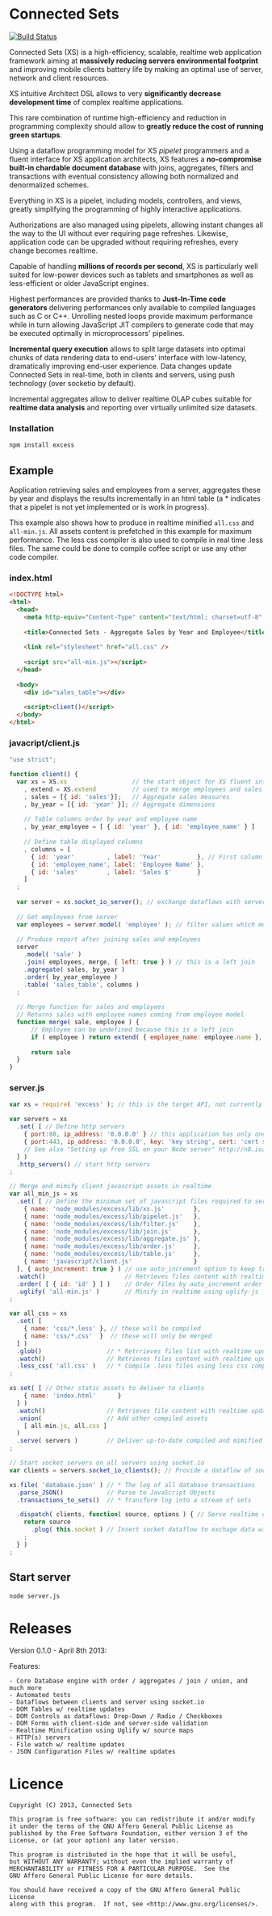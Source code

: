 # Connected Sets

[![Build Status](https://travis-ci.org/ConnectedSets/ConnectedSets.png?branch=master)](https://travis-ci.org/ConnectedSets/ConnectedSets)

Connected Sets (XS) is a high-efficiency, scalable, realtime web application framework aiming at **massively reducing servers
environmental footprint** and improving mobile clients battery life by making an optimal use of server, network and client
resources.

XS intuitive Architect DSL allows to very **significantly decrease development time** of complex realtime applications.

This rare combination of runtime high-efficiency and reduction in programming complexity should allow to **greatly reduce
the cost of running green startups**.

Using a dataflow programming model for XS *pipelet* programmers and a fluent interface for XS application architects, XS
features a **no-compromise built-in chardable document database** with joins, aggregates, filters and transactions with eventual
consistency allowing both normalized and denormalized schemes.

Everything in XS is a pipelet, including models, controllers, and views, greatly simplifying the programming of highly
interactive applications.

Authorizations are also managed using pipelets, allowing instant changes all the way to the UI without ever requiring
page refreshes. Likewise, application code can be upgraded without requiring refreshes, every change becomes realtime.

Capable of handling **millions of records per second**, XS is particularly well suited for low-power devices such as
tablets and smartphones as well as less-efficient or older JavaScript engines.

Highest performances are provided thanks to **Just-In-Time code generators** delivering performances only available to
compiled languages such as C or C++. Unrolling nested loops provide maximum performance while in turn allowing
JavaScript JIT compilers to generate code that may be executed optimally in microprocessors' pipelines.

**Incremental query execution** allows to split large datasets into optimal chunks of data rendering data to
end-users' interface with low-latency, dramatically improving end-user experience. Data changes update Connected
Sets in real-time, both in clients and servers, using push technology (over socketio by default).

Incremental aggregates allow to deliver realtime OLAP cubes suitable for **realtime data analysis** and reporting
over virtually unlimited size datasets.

### Installation

```bash
npm install excess
```

## Example

Application retrieving sales and employees from a server, aggregates these by year and displays the results
incrementally in an html table (a * indicates that a pipelet is not yet implemented or is work in progress).

This example also shows how to produce in realtime minified `all.css` and `all-min.js`. All assets content
is prefetched in this example for maximum performance. The less css compiler is also used to compile in real
time .less files. The same could be done to compile coffee script or use any other code compiler.

### index.html

```html
<!DOCTYPE html>
<html>
  <head>
    <meta http-equiv="Content-Type" content="text/html; charset=utf-8" />
    
    <title>Connected Sets - Aggregate Sales by Year and Employee</title>
    
    <link rel="stylesheet" href="all.css" />
    
    <script src="all-min.js"></script>
  </head>
  
  <body>
    <div id="sales_table"></div>
    
    <script>client()</script>
  </body>
</html>
```

### javacript/client.js

```javascript
"use strict";

function client() {
  var xs = XS.xs                  // the start object for XS fluent interface
    , extend = XS.extend          // used to merge employees and sales
    , sales = [{ id: 'sales'}];   // Aggregate sales measures
    , by_year = [{ id: 'year' }]; // Aggregate dimensions
    
    // Table columns order by year and employee name
    , by_year_employee = [ { id: 'year' }, { id: 'employee_name' } ]
    
    // Define table displayed columns
    , columns = [
      { id: 'year'         , label: 'Year'          }, // First column
      { id: 'employee_name', label: 'Employee Name' },
      { id: 'sales'        , label: 'Sales $'       }
    ]
  ;
  
  var server = xs.socket_io_server(); // exchange dataflows with server using socket.io
  
  // Get employees from server
  var employees = server.model( 'employee' ); // filter values which model attribute equals 'employee'
  
  // Produce report after joining sales and employees
  server
    .model( 'sale' )
    .join( employees, merge, { left: true } ) // this is a left join
    .aggregate( sales, by_year )
    .order( by_year_employee )
    .table( 'sales_table', columns )
  ;
  
  // Merge function for sales and employees
  // Returns sales with employee names coming from employee model
  function merge( sale, employee ) {
      // Employee can be undefined because this is a left join
      if ( employee ) return extend( { employee_name: employee.name }, sale )
      
      return sale
  }
}
```

### server.js

```javascript
var xs = require( 'excess' ); // this is the target API, not currently available

var servers = xs
  .set( [ // Define http servers
    { port:80, ip_address: '0.0.0.0' } // this application has only one server
    { port:443, ip_address: '0.0.0.0', key: 'key string', cert: 'cert string' }
    // See also "Setting up free SSL on your Node server" http://n8.io/setting-up-free-ssl-on-your-node-server/
  ] )
  .http_servers() // start http servers
;

// Merge and mimify client javascript assets in realtime
var all_min_js = xs
  .set( [ // Define the minimum set of javascript files required to serve this client application
    { name: 'node_modules/excess/lib/xs.js'        },
    { name: 'node_modules/excess/lib/pipelet.js'   },
    { name: 'node_modules/excess/lib/filter.js'    },
    { name: 'node_modules/excess/lib/join.js'      },
    { name: 'node_modules/excess/lib/aggregate.js' },
    { name: 'node_modules/excess/lib/order.js'     },
    { name: 'node_modules/excess/lib/table.js'     },
    { name: 'javascript/client.js'                 }
  ], { auto_increment: true } ) // use auto_increment option to keep track of files order
  .watch()                      // Retrieves files content with realtime updates
  .order( [ { id: 'id' } ] )    // Order files by auto_increment order before minifying
  .uglify( 'all-min.js' )       // Minify in realtime using uglify-js
;

var all_css = xs
  .set( [
    { name: 'css/*.less' }, // these will be compiled
    { name: 'css/*.css'  }  // these will only be merged
  ] )
  .glob()                  // * Retrrieves files list with realtime updates (watching the css directory)
  .watch()                 // Retrieves files content with realtime updates
  .less_css( 'all.css' )   // * Compile .less files using less css compiler, merge all
;

xs.set( [ // Other static assets to deliver to clients
    { name: 'index.html'      }
  ] )
  .watch()                 // Retrieves file content with realtime updates
  .union(                  // Add other compiled assets
    [ all-min.js, all.css ]
  )
  .serve( servers )        // Deliver up-to-date compiled and mimified assets to clients
;

// Start socket servers on all servers using socket.io
var clients = servers.socket_io_clients(); // Provide a dataflow of socket.io client connections

xs.file( 'database.json' ) // * The log of all database transactions
  .parse_JSON()            // Parse to JavaScript Objects
  .transactions_to_sets()  // * Transform log into a stream of sets

  .dispatch( clients, function( source, options ) { // Serve realtime content to all socket.io clients
    return source
      .plug( this.socket ) // Insert socket dataflow to exchage data with this client
    ;
  } )
;
```

## Start server

```bash
node server.js
```

# Releases

Version 0.1.0 - April 8th 2013:

  Features:
  
    - Core Database engine with order / aggregates / join / union, and much more
    - Automated tests
    - Dataflows between clients and server using socket.io
    - DOM Tables w/ realtime updates
    - DOM Controls as dataflows: Drop-Down / Radio / Checkboxes
    - DOM Forms with client-side and server-side validation
    - Realtime Minification using Uglify w/ source maps
    - HTTP(s) servers
    - File watch w/ realtime updates
    - JSON Configuration Files w/ realtime updates
    
# Licence

    Copyright (C) 2013, Connected Sets

    This program is free software: you can redistribute it and/or modify
    it under the terms of the GNU Affero General Public License as
    published by the Free Software Foundation, either version 3 of the
    License, or (at your option) any later version.

    This program is distributed in the hope that it will be useful,
    but WITHOUT ANY WARRANTY; without even the implied warranty of
    MERCHANTABILITY or FITNESS FOR A PARTICULAR PURPOSE.  See the
    GNU Affero General Public License for more details.

    You should have received a copy of the GNU Affero General Public License
    along with this program.  If not, see <http://www.gnu.org/licenses/>.
